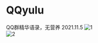 # QQyulu
QQ群精华语录，无营养
2021.11.5
![1](https://user-images.githubusercontent.com/71916634/140538332-ce7b3ecc-73a8-4e75-9337-7386a3a63aca.png)  
![2](https://user-images.githubusercontent.com/71916634/140539031-c8578dcb-ad94-46d9-892a-53a5f3236da1.jpg)
